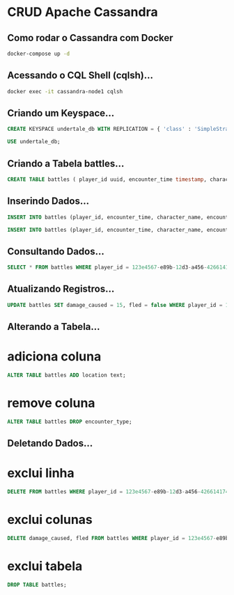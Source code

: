 # CRUD Apache Cassandra

## Como rodar o Cassandra com Docker

```bash
docker-compose up -d
```

## Acessando o CQL Shell (cqlsh)...

```bash
docker exec -it cassandra-node1 cqlsh
```

## Criando um Keyspace...
```sql
CREATE KEYSPACE undertale_db WITH REPLICATION = { 'class' : 'SimpleStrategy', 'replication_factor' : 3 } AND DURABLE_WRITES = true;

USE undertale_db;
```

## Criando a Tabela battles...
```sql
CREATE TABLE battles ( player_id uuid, encounter_time timestamp, character_name text, encounter_type text,damage_caused int,fled boolean,PRIMARY KEY (player_id, encounter_time));
```

## Inserindo Dados...
```sql
INSERT INTO battles (player_id, encounter_time, character_name, encounter_type, damage_caused, fled) VALUES (123e4567-e89b-12d3-a456-426614174000, '2025-06-03 15:00 +0000', 'Sans', 'Battle', 12, false);

INSERT INTO battles (player_id, encounter_time, character_name, encounter_type, damage_caused, fled) VALUES (123e4567-e89b-12d3-a456-426614174000, '2025-06-03 15:05 +0000', 'Papyrus', 'Battle', 8, true);
```

## Consultando Dados...
```sql
SELECT * FROM battles WHERE player_id = 123e4567-e89b-12d3-a456-426614174000;
```

## Atualizando Registros...
```sql
UPDATE battles SET damage_caused = 15, fled = false WHERE player_id = 123e4567-e89b-12d3-a456-426614174000 AND encounter_time = '2025-06-03 15:05 +0000';
```

## Alterando a Tabela...
# adiciona coluna
```sql
ALTER TABLE battles ADD location text;
```

# remove coluna
```sql
ALTER TABLE battles DROP encounter_type;
```

## Deletando Dados...
# exclui linha
```sql
DELETE FROM battles WHERE player_id = 123e4567-e89b-12d3-a456-426614174000 AND encounter_time = '2025-06-03 15:00 +0000';
```

# exclui colunas
```sql
DELETE damage_caused, fled FROM battles WHERE player_id = 123e4567-e89b-12d3-a456-426614174000;
```

# exclui tabela
```sql
DROP TABLE battles;
```
